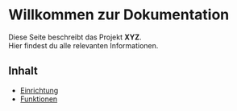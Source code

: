 # Willkommen zur Dokumentation

Diese Seite beschreibt das Projekt **XYZ**.  
Hier findest du alle relevanten Informationen.

## Inhalt  
- [Einrichtung](docs/setup.md)  
- [Funktionen](docs/features.md)  

